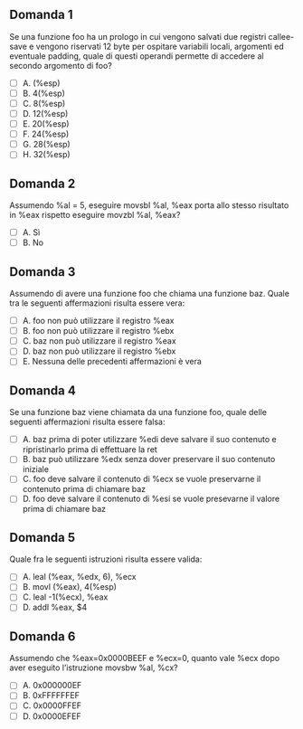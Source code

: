 ## Domanda 1
Se una funzione foo ha un prologo in cui vengono salvati due registri callee-save e vengono riservati 12 byte per ospitare variabili locali, argomenti ed eventuale padding, quale di questi operandi permette di accedere al secondo argomento di foo?
- [ ] A. (%esp)
- [ ] B. 4(%esp)
- [ ] C. 8(%esp)
- [ ] D. 12(%esp)
- [ ] E. 20(%esp)
- [ ] F. 24(%esp)
- [ ] G. 28(%esp)
- [ ] H. 32(%esp)

## Domanda 2
Assumendo %al = 5, eseguire movsbl %al, %eax porta allo stesso risultato in %eax rispetto eseguire movzbl %al, %eax?
- [ ] A. Sì
- [ ] B. No

## Domanda 3
Assumendo di avere una funzione foo che chiama una funzione baz. Quale tra le seguenti affermazioni risulta essere vera:
- [ ] A. foo non può utilizzare il registro %eax
- [ ] B. foo non può utilizzare il registro %ebx
- [ ] C. baz non può utilizzare il registro %eax
- [ ] D. baz non può utilizzare il registro %ebx
- [ ] E. Nessuna delle precedenti affermazioni è vera

## Domanda 4
Se una funzione baz viene chiamata da una funzione foo, quale delle seguenti affermazioni risulta essere falsa:
- [ ] A. baz prima di poter utilizzare %edi deve salvare il suo contenuto e ripristinarlo prima di effettuare la ret
- [ ] B. baz può utilizzare %edx senza dover preservare il suo contenuto iniziale
- [ ] C. foo deve salvare il contenuto di %ecx se vuole preservarne il contenuto prima di chiamare baz
- [ ] D. foo deve salvare il contenuto di %esi se vuole presevarne il valore prima di chiamare baz

## Domanda 5
Quale fra le seguenti istruzioni risulta essere valida:
- [ ] A. leal (%eax, %edx, 6), %ecx
- [ ] B. movl (%eax), 4(%esp)
- [ ] C. leal -1(%ecx), %eax
- [ ] D. addl %eax, $4

## Domanda 6
Assumendo che %eax=0x0000BEEF e %ecx=0, quanto vale %ecx dopo aver eseguito l’istruzione movsbw %al, %cx?
- [ ] A. 0x000000EF
- [ ] B. 0xFFFFFFEF
- [ ] C. 0x0000FFEF
- [ ] D. 0x0000EFEF